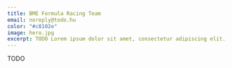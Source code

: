 ```yaml
---
title: BME Formula Racing Team
email: noreply@todo.hu
color: "#c8102e"
image: hero.jpg
excerpt: TODO Lorem ipsum dolor sit amet, consectetur adipiscing elit. Vivamus tincidunt dolor vel dui viverra pretium. Sed efficitur volutpat justo in porta. Integer non mollis lectus. Nunc bibendum lectus ac turpis congue condimentum. Praesent quis vestibulum ante. Sed congue malesuada ex. Proin vehicula tincidunt ex quis facilisis. Sed porttitor, sapien vitae dapibus interdum, erat nibh fringilla eros, ac vestibulum purus purus efficitur sapien. Ut ut dignissim purus. Vivamus ornare cursus justo, eu dignissim ligula semper ut. Etiam aliquam pretium ex, sit amet lacinia arcu luctus nec. Fusce et dictum justo. Orci varius natoque penatibus et magnis dis parturient montes, nascetur ridiculus mus. Suspendisse eget ultricies sem, ac pellentesque libero. Vestibulum id risus at magna dapibus pretium.
---
```


TODO
